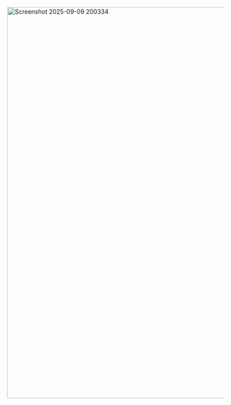 <img width="1900" height="910" alt="Screenshot 2025-09-09 200334" src="https://github.com/user-attachments/assets/33f14b44-c379-4a81-af14-442a696099df" />

